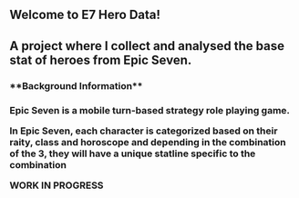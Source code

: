 <h2>Welcome to E7 Hero Data!<h2/>
  
A project where I collect and analysed the base stat of heroes from Epic Seven.

<h3>**Background Information**<h3/>

<p>Epic Seven is a mobile turn-based strategy role playing game.<p/>

<p>In Epic Seven, each character is categorized based on their raity, class and horoscope and depending in the combination of the 3, they will have a unique statline specific to the combination<p/>

WORK IN PROGRESS
